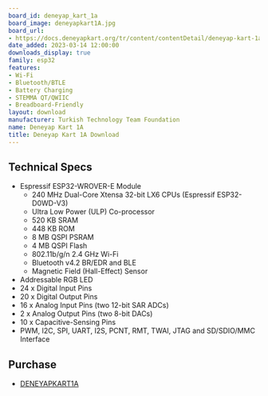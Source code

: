 ```yaml
---
board_id: deneyap_kart_1a
board_image: deneyapkart1A.jpg
board_url:
- https://docs.deneyapkart.org/tr/content/contentDetail/deneyap-kart-1a
date_added: 2023-03-14 12:00:00
downloads_display: true
family: esp32
features:
- Wi-Fi
- Bluetooth/BTLE
- Battery Charging
- STEMMA QT/QWIIC
- Breadboard-Friendly
layout: download
manufacturer: Turkish Technology Team Foundation
name: Deneyap Kart 1A
title: Deneyap Kart 1A Download
---
```


## Technical Specs
  - Espressif ESP32-WROVER-E Module
    - 240 MHz Dual-Core Xtensa 32-bit LX6 CPUs (Espressif ESP32-D0WD-V3)
    - Ultra Low Power (ULP) Co-processor
    - 520 KB SRAM
    - 448 KB ROM
    - 8 MB QSPI PSRAM
    - 4 MB QSPI Flash
    - 802.11b/g/n 2.4 GHz Wi-Fi
    - Bluetooth v4.2 BR/EDR and BLE
    - Magnetic Field (Hall-Effect) Sensor
  - Addressable RGB LED
  - 24 x Digital Input Pins
  - 20 x Digital Output Pins
  - 16 x Analog Input Pins (two 12-bit SAR ADCs)
  -  2 x Analog Output Pins (two 8-bit DACs)
  - 10 x Capacitive-Sensing Pins
  - PWM, I2C, SPI, UART, I2S, PCNT, RMT, TWAI, JTAG and SD/SDIO/MMC Interface

## Purchase
* [DENEYAPKART1A](https://magaza.deneyapkart.org/tr/product/detail/deneyap-kart-1a)

